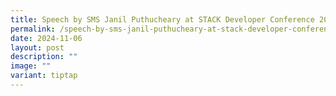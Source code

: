 ```yaml
---
title: Speech by SMS Janil Puthucheary at STACK Developer Conference 2024
permalink: /speech-by-sms-janil-puthucheary-at-stack-developer-conference-2024/
date: 2024-11-06
layout: post
description: ""
image: ""
variant: tiptap
---
```

